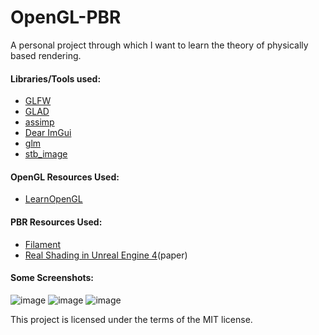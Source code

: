 # OpenGL-PBR

A personal project through which I want to learn the theory of physically based rendering.

#### Libraries/Tools used:
- [GLFW](https://www.glfw.org/)
- [GLAD](https://glad.dav1d.de/)
- [assimp](https://github.com/assimp/assimp)
- [Dear ImGui](https://github.com/ocornut/imgui)
- [glm](https://glm.g-truc.net/0.9.9/)
- [stb_image](https://github.com/nothings/stb)

#### OpenGL Resources Used:
- [LearnOpenGL](https://learnopengl.com/)

#### PBR Resources Used:
- [Filament](https://google.github.io/filament/Filament.md.html)
- [Real Shading in Unreal Engine 4](https://cdn2.unrealengine.com/Resources/files/2013SiggraphPresentationsNotes-26915738.pdf)(paper)

#### Some Screenshots:
![image](https://github.com/lumixem/OpenGL-PBR/assets/78048342/cffd9f90-7d45-4df5-babf-8308003d7b83)
![image](https://github.com/lumixem/OpenGL-PBR/assets/78048342/4353f1b4-6ecb-45d7-b2a6-5d222e4aabea)
![image](https://github.com/lumixem/OpenGL-PBR/assets/78048342/43075ddc-57bc-4f64-8cad-fdf1f63e3518)



This project is licensed under the terms of the MIT license.
